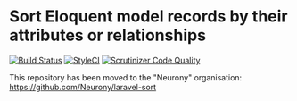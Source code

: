 # Sort Eloquent model records by their attributes or relationships   

[![Build Status](https://travis-ci.org/zbiller/laravel-sort.svg?branch=master)](https://travis-ci.org/zbiller/laravel-sort)
[![StyleCI](https://github.styleci.io/repos/167262095/shield?branch=master)](https://github.styleci.io/repos/167262095)
[![Scrutinizer Code Quality](https://scrutinizer-ci.com/g/zbiller/laravel-sort/badges/quality-score.png?b=master)](https://scrutinizer-ci.com/g/zbiller/laravel-sort/?branch=master)
   
This repository has been moved to the "Neurony" organisation: https://github.com/Neurony/laravel-sort
